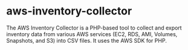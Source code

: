 # aws-inventory-collector
The AWS Inventory Collector is a PHP-based tool to collect and export inventory data from various AWS services (EC2, RDS, AMI, Volumes, Snapshots, and S3) into CSV files. It uses the AWS SDK for PHP.
